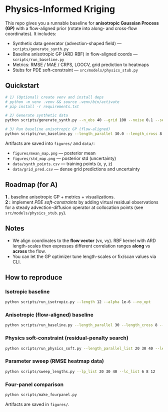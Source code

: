 # Physics-Informed Kriging 

This repo gives you a  runnable baseline for **anisotropic Gaussian Process (GP)**
with a flow-aligned prior (rotate into along- and cross-flow coordinates). It includes:

- Synthetic data generator (advection-shaped field) — `scripts/generate_synth.py`
- Baseline anisotropic GP (ARD RBF) in flow-aligned coords — `scripts/run_baseline.py`
- Metrics: RMSE / MAE / CRPS, LOOCV, grid prediction to heatmaps
- Stubs for PDE soft-constraint — `src/models/physics_stub.py`

## Quickstart

```bash
# 1) (Optional) create venv and install deps
# python -m venv .venv && source .venv/bin/activate
# pip install -r requirements.txt

# 2) Generate synthetic data
python scripts/generate_synth.py --n_obs 40 --grid 100 --noise 0.1 --seed 42

# 3) Run baseline anisotropic GP (flow-aligned)
python scripts/run_baseline.py --length_parallel 30.0 --length_cross 8.0 --alpha 1e-6 --seed 42
```

Artifacts are saved into `figures/` and `data/`:
- `figures/mean_map.png` — posterior mean
- `figures/std_map.png` — posterior std (uncertainty)
- `data/synth_points.csv` — training points (x, y, z)
- `data/grid_pred.csv` — dense grid predictions and uncertainty

## Roadmap (for A)

**1 .** baseline anisotropic GP + metrics + visualizations.  
**2 :** implement *PDE soft-constraints* by adding virtual residual observations for a steady
advection-diffusion operator at collocation points (see `src/models/physics_stub.py`).

## Notes

- We align coordinates to the **flow vector** (vx, vy). RBF kernel with ARD length-scales then
  expresses different correlation ranges **along** vs **across** the flow.
- You can let the GP optimizer tune length-scales or fix/scan values via CLI.


## How to reproduce

### Isotropic baseline
```bash
python scripts/run_isotropic.py --length 12 --alpha 1e-6 --no_opt
```

### Anisotropic (flow-aligned) baseline
```bash
python scripts/run_baseline.py --length_parallel 30 --length_cross 8 --alpha 1e-6 --no_opt
```

### Physics soft-constraint (residual-penalty search)
```bash
python scripts/run_physics_soft.py --length_parallel_list 20 30 40 --length_cross_list 6 8 12 --lambda_phys 1.0 --kappa 1.0
```

### Parameter sweep (RMSE heatmap data)
```bash
python scripts/sweep_lengths.py --lp_list 20 30 40 --lc_list 6 8 12
```

### Four-panel comparison
```bash
python scripts/make_fourpanel.py
```
Artifacts are saved in `figures/`.
